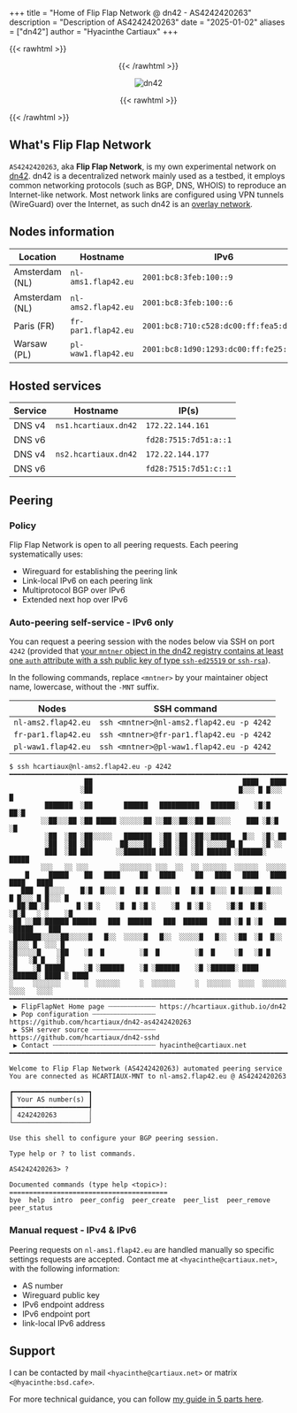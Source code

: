 +++
title = "Home of Flip Flap Network @ dn42 - AS4242420263"
description = "Description of AS4242420263"
date = "2025-01-02"
aliases = ["dn42"]
author = "Hyacinthe Cartiaux"
+++

{{< rawhtml >}}
<div style="text-align: center;">
{{< /rawhtml >}}

![dn42](dn42.png)

{{< rawhtml >}}
</div>
{{< /rawhtml >}}

## What's Flip Flap Network

`AS4242420263`, aka **Flip Flap Network**, is my own experimental network on [dn42](https://dn42.dev/).
dn42 is a decentralized network mainly used as a testbed, it employs common networking protocols (such as BGP, DNS, WHOIS) to reproduce an Internet-like network.
Most network links are configured using VPN tunnels (WireGuard) over the Internet, as such dn42 is an [overlay network](https://en.wikipedia.org/wiki/Overlay_network).

## Nodes information

| Location       | Hostname            | IPv6                                   |
|----------------|---------------------|----------------------------------------|
| Amsterdam (NL) | `nl-ams1.flap42.eu` | `2001:bc8:3feb:100::9`                 |
| Amsterdam (NL) | `nl-ams2.flap42.eu` | `2001:bc8:3feb:100::6`                 |
| Paris  (FR)    | `fr-par1.flap42.eu` | `2001:bc8:710:c528:dc00:ff:fea5:d269`  |
| Warsaw (PL)    | `pl-waw1.flap42.eu` | `2001:bc8:1d90:1293:dc00:ff:fe25:1b13` |

## Hosted services

| Service | Hostname             | IP(s)                    |
|---------|----------------------|--------------------------|
| DNS v4  | `ns1.hcartiaux.dn42` | `172.22.144.161`         |
| DNS v6  |                      | `fd28:7515:7d51:a::1`    |
| DNS v4  | `ns2.hcartiaux.dn42` | `172.22.144.177`         |
| DNS v6  |                      | `fd28:7515:7d51:c::1`    |

## Peering

### Policy

Flip Flap Network is open to all peering requests.
Each peering systematically uses:

* Wireguard for establishing the peering link
* Link-local IPv6 on each peering link
* Multiprotocol BGP over IPv6
* Extended next hop over IPv6


### Auto-peering self-service - IPv6 only

You can request a peering session with the nodes below via SSH on port `4242` (provided that [your `mntner` object in the dn42 registry contains at least one `auth` attribute with a ssh public key of type `ssh-ed25519` or `ssh-rsa`](https://dn42.eu/howto/Registry-Authentication#how-authentication-works_authentication-using-an-ssh-key_auth-attribute-format-when-using-an-ssh-key)).
 
In the following commands, replace `<mntner>` by your maintainer object name, lowercase, without the `-MNT` suffix.

| Nodes               | SSH command                              |
|---------------------|------------------------------------------|
| `nl-ams2.flap42.eu` | `ssh <mntner>@nl-ams2.flap42.eu -p 4242` |
| `fr-par1.flap42.eu` | `ssh <mntner>@fr-par1.flap42.eu -p 4242` |
| `pl-waw1.flap42.eu` | `ssh <mntner>@pl-waw1.flap42.eu -p 4242` |

```
$ ssh hcartiaux@nl-ams2.flap42.eu -p 4242
━━━━━━━━━━━━━━━━━━━━━━━━━━━━━━━━━━━━━━━━━━━━━━━━━━━━━━━━━━━━━━━━━━━━━━━━━━━━━━━━━━━━━━
                   ██                                      ████   ████
                  ░██                                     █░░░ █ █░░░ █
         ███████  ░██        ██████   ██████████   ██████░    ░█░█ ██░█
        ░░██░░░██ ░██ █████ ░░░░░░██ ░░██░░██░░██ ██░░░░    ███ ░█░█ ░█
         ░██  ░██ ░██░░░░░   ███████  ░██ ░██ ░██░░█████   █░░  ░█░ ██
         ░██  ░██ ░██       ██░░░░██  ░██ ░██ ░██ ░░░░░██ █     ░█ ░░
         ███  ░██ ███      ░░████████ ███ ░██ ░██ ██████ ░██████░ █████
        ░░░   ░░ ░░░        ░░░░░░░░ ░░░  ░░  ░░ ░░░░░░  ░░░░░░  ░░░░░
    █     █████    ██   ████     ██   ████     ██   ████   ████   ████   ████   ████
   ███   █░░░░    █░█  █░░░ █   █░█  █░░░ █   █░█  █░░░ █ █░░░██ █░░░ █ █░░░ █ █░░░ █
  ██░██ ░█       █ ░█ ░    ░█  █ ░█ ░    ░█  █ ░█ ░    ░█░█  █░█░    ░█░█   ░ ░    ░█
 ██ ░░██░██████ ██████   ███  ██████   ███  ██████   ███ ░█ █ ░█   ███ ░█████    ███
 ███████░░░░░██░░░░░█   █░░  ░░░░░█   █░░  ░░░░░█   █░░  ░██  ░█  █░░  ░█░░░ █  ░░░ █
░█░░░░░█    ░██    ░█  █         ░█  █         ░█  █     ░█   ░█ █     ░█   ░█ █   ░█
░█    ░█ █████     ░█ ░██████    ░█ ░██████    ░█ ░██████░ ████ ░██████░ ████ ░ ████
░     ░░░░░░░      ░  ░░░░░░     ░  ░░░░░░     ░  ░░░░░░  ░░░░  ░░░░░░  ░░░░   ░░░░
━━━━━━━━━━━━━━━━━━━━━━━━━━━━━━━━━━━━━━━━━━━━━━━━━━━━━━━━━━━━━━━━━━━━━━━━━━━━━━━━━━━━━━
 ▶ FlipFlapNet Home page ┄┄┄┄┄┄┄┄┄┄┄┄ https://hcartiaux.github.io/dn42
 ▶ Pop configuration ┄┄┄┄┄┄┄┄┄┄┄┄┄┄┄┄ https://github.com/hcartiaux/dn42-as4242420263
 ▶ SSH server source ┄┄┄┄┄┄┄┄┄┄┄┄┄┄┄┄ https://github.com/hcartiaux/dn42-sshd
 ▶ Contact ┄┄┄┄┄┄┄┄┄┄┄┄┄┄┄┄┄┄┄┄┄┄┄┄┄┄ hyacinthe@cartiaux.net
━━━━━━━━━━━━━━━━━━━━━━━━━━━━━━━━━━━━━━━━━━━━━━━━━━━━━━━━━━━━━━━━━━━━━━━━━━━━━━━━━━━━━━

Welcome to Flip Flap Network (AS4242420263) automated peering service
You are connected as HCARTIAUX-MNT to nl-ams2.flap42.eu @ AS4242420263

┏━━━━━━━━━━━━━━━━━━━┓
┃ Your AS number(s) ┃
┡━━━━━━━━━━━━━━━━━━━┩
│ 4242420263        │
└───────────────────┘

Use this shell to configure your BGP peering session.

Type help or ? to list commands.

AS4242420263> ?

Documented commands (type help <topic>):
========================================
bye  help  intro  peer_config  peer_create  peer_list  peer_remove  peer_status
```

### Manual request - IPv4 & IPv6

Peering requests on `nl-ams1.flap42.eu` are handled manually so specific settings requests are accepted.
Contact me at `<hyacinthe@cartiaux.net>`, with the following information:

* AS number
* Wireguard public key
* IPv6 endpoint address
* IPv6 endpoint port
* link-local IPv6 address

## Support

I can be contacted by mail `<hyacinthe@cartiaux.net>` or matrix `<@hyacinthe:bsd.cafe>`.

For more technical guidance, you can follow [my guide in 5 parts here](https://hcartiaux.github.io/tags/dn42/).

